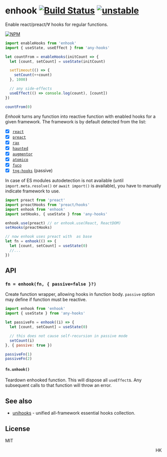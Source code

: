 # enhook [![Build Status](https://travis-ci.org/unihooks/enhook.svg?branch=master)](https://travis-ci.org/unihooks/enhook) [![unstable](https://img.shields.io/badge/stability-unstable-yellow.svg)](http://github.com/badges/stability-badges)

Enable react/preact/∀ hooks for regular functions.

[![NPM](https://nodei.co/npm/enhook.png?mini=true)](https://nodei.co/npm/enhook/)

```js
import enableHooks from 'enhook'
import { useState, useEffect } from 'any-hooks'

let countFrom = enableHooks(initCount => {
  let [count, setCount] = useState(initCount)

  setTimeout(() => {
    setCount(++count)
  }, 1000)

  // any side-effects
  useEffect(() => console.log(count), [count])
})

countFrom(0)
```

_Enhook_ turns any function into reactive function with enabled hooks for a given framework.
The framework is by default detected from the list:

* [x] [`react`](https://ghub.io/react)
* [x] [`preact`](https://ghub.io/preact)
* [x] [`rax`](https://ghub.io/rax)
* [x] [`haunted`](https://ghub.io/haunted)
* [x] [`augmentor`](https://ghub.io/augmentor)
* [x] [`atomico`](https://ghub.io/atomico)
* [x] [`fuco`](https://ghub.io/fuco)
* [x] [`tng-hooks`](https://ghub.io/tng-hooks) (passive)
<!-- * [ ] [`dom-augmentor`](https://ghub.io/dom-augmentor) -->
<!-- * [ ] [`neverland`](https://ghub.io/neverland) -->
<!-- * [ ] [`fn-with-hooks`](https://ghub.io/fn-with-hooks) (passive) -->


In case of ES modules autodetection is not available (until `import.meta.resolve()` or `await import()` is available), you have to manually indicate framework to use.

```js
import preact from 'preact'
import preactHooks from 'preact/hooks'
import enhook from 'enhook'
import setHooks, { useState } from 'any-hooks'

enhook.use(preact) // or enhook.use(React, ReactDOM)
setHooks(preactHooks)

// now enhook uses preact with  as base
let fn = enhook(() => {
  let [count, setCount] = useState(0)
  //...
})
```


## API

### `fn = enhook(fn, { passive=false }?)`

Create function wrapper, allowing hooks in function body. `passive` option may define if function must be reactive.

```js
import enhook from 'enhook'
import { useState } from 'any-hooks'

let passiveFn = enhook((i) => {
  let [count, setCount] = useState(0)

  // this does not cause self-recursion in passive mode
  setCount(i)
}, { passive: true })

passiveFn(1)
passiveFn(2)
```

#### `fn.unhook()`

Teardown enhooked function. This will dispose all `useEffect`s. Any subsequent calls to that function will throw an error.

<!--
## Use-cases

### 1. React/preact hooks anywhere

Organize non-DOM reactions with existing react hooks.

```js
import hooked from 'enhook'
import { useRoute } from 'wouter'

let observeRoute = hooked((route, callback) => {
  const [match, params] = useRoute(route)
  if (match) {
    callback(params)
    return params
  }
})

observeRoute('/user/:id', ({ id }) => {})
observeRoute('/org/:id', ({ id }) => {})
```

See [any-hooks](https://ghub.io/any-hooks) for aliasing react, in case if react is not installed.

### 2. Functional custom elements

Make function-controlled custom elements à la [haunted](https://ghub.io/haunted) or [remount](https://ghub.io/remount).

```js
import hooked from 'enhook'
import { html, render } from 'lit-html'
import useSWR from 'swr'

function MyComponent () {
  let { data, error } = useSWR('/api/user', fetch)

  // renderer can be any, not necessary lit-html
  if (error) return render(html`Failed to load`, this)
  if (!data) return render(html`Loading...`, this)

  render(html`Hello, ${ data.name }`, this)
}

customElements.define('my-component', class { constructor () { hooked(MyComponent).call(this) } })
```

### 3. Methods with hooks

Make class methods support hooks, even react components themselves, like [react-universal-hooks](https://ghub.io/react-universal-hooks).

```js
import hooked from 'enhook'
import { Component } from 'react'

class MyComponent extends Component {
  // can be implemented as @hooked decorator
  render() {
    let [count, setCount] = useState(0)
    setTimeout(() => setCount(++count), 1000)
    return <>{ count }</>
  }
}
MyComponent.prototype.render = hooked(MyComponent.prototype.render)
```

### 4. [wait for it]

### 4. Functional components reactive framework

Hyperscript with functional components would look like:

```js
// nanoreact.js
import htm from 'htm'
import hooky from 'enhook'
import morph from 'nanomorph'
import h from 'hyperscript'
import { usePrev } from 'nanohook'

const html = htm.bind((tag, props, ...children) => {
  if (typeof tag === 'function') return hooky(props => {
    return morph(prev, tag(props))
  })({ children, ...props })

  return h(tag, props, ...children)
})

const render = (what, where) => morph(where, what)

export { html, render }
```

```js
// app.js
import { useState, useEffect, html, render } from './nanoreact'

function CounterApp () {
  let [count, setCount] = useState(0)

  return html`<div>${ count }</div>`
}

render(html`<${CounterApp}/>`, document.getElementById('app'))
```


### 5. Stream / observable / async iterators etc.

```js
import hooked, { useEffect } from 'enhook'

let observable = new Observable(hooked(observer => {
  // ...calculating code

  useEffect(() => {
    // push changes into observable
    observer.next(deps)
  }, deps)

  return () => {} // destruct
})
```
-->

## See also

* [unihooks](https://github.com/unihooks/unihooks) - unified all-framework essential hooks collection.

## License

MIT

<p align="right">HK</p>
